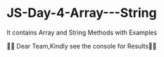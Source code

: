 # JS-Day-4-Array---String
It contains Array and String Methods with Examples

👀👀 Dear Team,Kindly see the console for Results👀👀
